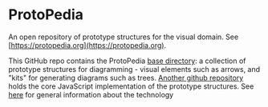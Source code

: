 ProtoPedia
===============

An open repository of prototype structures for the visual domain. See
[https://protopedia.org](https://protopedia.org).

This GitHub repo contains the ProtoPedia [base directory](https://protopedia.org/doc/code.html#codeWork): a collection of prototype structures
for diagramming - visual elements such as arrows, and "kits" for generating diagrams such as trees.
[Another github repository](https://github.com/chrisGoad/prototypetrees) holds
the core JavaScript implementation of the prototype structures.
See [here](https://medium.com/dailyjs/prototype-trees-as-javascript-components-fad6c8fb4454) for general information about the technology




